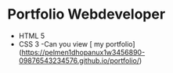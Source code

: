 # Portfolio Webdeveloper
- HTML 5
- CSS 3
-Can you view [ my portfolio] (https://pelmen1dhopanux1w3456890-09876543234576.github.io/portfolio/)
